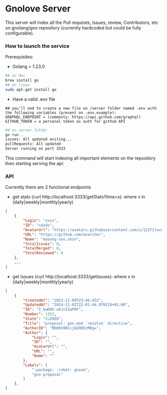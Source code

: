 # Gnolove Server

This server will index all the Pull requests, Issues, review, Contributors, etc on gnolang/gno repository (currently hardcoded but could be fully configurable).


### How to launch the service

Prerequisites: 
- Golang > 1.23.0
```sh 
## on Mac
brew install go
## on linux
sudo apt-get install go
```
- Have a valid .env file
```
## you'll ned to create a new file on /server folder named .env with the following variables (present on .env.example):
GRAPHQL_ENDPOINT = (commonly: https://api.github.com/graphql)
GITHUB_TOKEN = a personal token as auth for github API

```


```sh
## on server folder
go run .
issues: All updated exiting...
pullRequests: All updated
Server running on port 3333
```
This command will start indexing all important elements on the repository then starting serving the api:

### API
Currently there are 2 functional endpoints
- get stats (curl http://localhost:3333/getStats?time=x): where x in (daily|weekly|monthly|yearly)
```json
[
    {
        "Login": "xxxx",
        "ID": "sdsds",
        "AvatarUrl": "https://avatars.githubusercontent.com/u/12271?u=5062f99bcd25d8116ff99e0a87e92a80733b8aea&v=4",
        "URL": "https://github.com/anarcher",
        "Name": "myoung-soo,shin",
        "TotalIssues": 0,
        "TotalMerged": 0,
        "TotalReviewed": 0
    },
    ...
]
```

- get Issues (curl http://localhost:3333/getIssues): where x in (daily|weekly|monthly|yearly)
```json
[
    {
        "CreatedAt": "2023-11-09T23:46:45Z",
        "UpdatedAt": "2024-11-02T22:01:44.970218+01:00",
        "ID": "I_kwDOE-u6Jc52aPKP",
        "Number": 1352,
        "State": "CLOSED",
        "Title": "proposal: gno.mod `resolve` directive",
        "AuthorID": "MDQ6VXNlcjQ2ODEzMDg=",
        "Author": {
            "Login": "",
            "ID": "",
            "AvatarUrl": "",
            "URL": "",
            "Name": ""
        },
        "Labels": [
            ":package: :robot: gnovm",
            "gno-proposal"
        ]
    },
]
```

